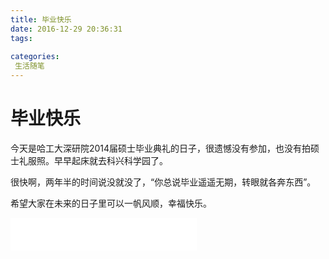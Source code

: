 ```yaml
---
title: 毕业快乐
date: 2016-12-29 20:36:31
tags: 
 
categories: 
 生活随笔
---
```


# 毕业快乐

今天是哈工大深研院2014届硕士毕业典礼的日子，很遗憾没有参加，也没有拍硕士礼服照。早早起床就去科兴科学园了。

很快啊，两年半的时间说没就没了，“你总说毕业遥遥无期，转眼就各奔东西”。

希望大家在未来的日子里可以一帆风顺，幸福快乐。


<iframe frameborder="no" border="0" marginwidth="0" marginheight="0" width=298 height=52 src="//music.163.com/outchain/player?type=2&id=26508186&auto=0&height=32"></iframe>
